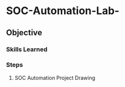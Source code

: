 # SOC-Automation-Lab-

## Objective 

### Skills Learned 


### Steps

1. SOC Automation Project Drawing


